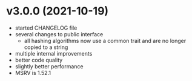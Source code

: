 # v3.0.0 (2021-10-19)

- started CHANGELOG file
- several changes to public interface
  - all hashing algorithms now use a common trait and are no longer
    copied to a string
- multiple internal improvements
- better code quality
- slightly better performance
- MSRV is 1.52.1
